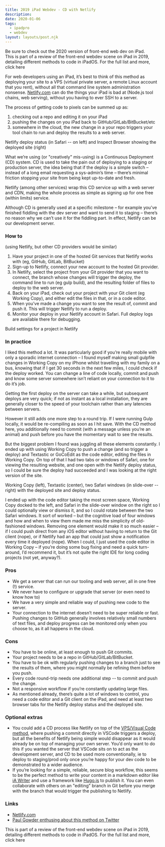```yaml
---
title: 2019 iPad Webdev - CD with Netlify
description: 
date: 2020-01-06
tags:
  - ipadpro
  - webdev
layout: layouts/post.njk
---
```


<aside>Be sure to check out the 2020 version of front-end web dev on iPad. </aside>

<aside> This is part of a review of the front-end webdev scene on iPad in 2019, detailing different methods to code in iPadOS. For the full list and more, click here </aside>

For web developers using an iPad, it’s best to think of this method as deploying your site to a VPS (virtual private server, a remote Linux account that you rent), without all that command line system administration nonsense. [Netlify.com](https://www.netlify.com/) can do the things your iPad is bad at (Node.js tool chains, web serving), without you having to ever SSH to a server.

The process of getting code to pixels can be summed up as:
1. checking out a repo and editing it on your iPad
1. pushing the changes on you iPad back to GitHub/GitLab/BitBucket/etc
1. somewhere in the cloud, the new change in a your repo triggers your tool chain to run and deploy the results to a web server.

Netlify deploy status (in Safari -- on left) and Inspect Browser showing the deployed site (right)

What we’re using (or "creatively" mis-using) is a Continuous Deployment (CD) system. CD is used to take the pain out of deploying to a staging or production server, the idea being that if the deploy is a simple switch – instead of a long email requesting a sys-admin’s time – there’s minimal friction stopping your site from being kept up-to-date and fresh.

Netlify (among other services) wrap this CD service up with a web server and CDN, making the whole process as simple as signing up for one free (within limits) service.

Although CD is generally used at a specific milestone – for example you’ve finished fiddling with the dev server and want to send it to staging – there’s no reason why we can’t use it for the fiddling part. In effect, Netlify can be our development server.

### How to
(using Netlify, but other CD providers would be similar)
1. Have your project in one of the hosted Git services that Netlify works with (eg, GitHub, GitLab, BitBucket)
1. Sign-up to Netlify, connect your new account to the hosted Git provider.
1. In Netlify, select the project from your Git provider that you want to connect, the branch whose changes will trigger the deploy, the command line to run (eg gulp build), and the resulting folder of files to deploy to the web server.
1. Back on your iPad, check out your project with your Git client (eg Working Copy), and either edit the files in that, or in a code editor.
1. When you’ve made a change you want to see the result of, commit and push it. This will trigger Netlify to run a deploy.
1. Monitor your deploy in your Netlify account in Safari. Full deploy logs are available there for debugging.

Build settings for a project in Netlify

### In practice
I liked this method a lot. It was particularly good if you’re really mobile with only a sporadic internet connection – I found myself making small gulpfile changes in Working Copy on my iPhone whilst travelling with my family on a bus, knowing that if I get 30 seconds in the next few miles, I could check if the deploy worked. You can change a line of code locally, commit and push and know some server somewhere isn’t reliant on your connection to it to do it’s job.

Getting the first deploy on the server can take a while, but subsequent deploys are very quick; if not as instant as a local installation, they are generally closer to the speed of your toolchain rather than any latencies between servers.

However it still adds one more step to a round trip. If I were running Gulp locally, it would be re-compiling as soon as I hit save. With the CD method here, you additionally need to commit (with a message unless you’re an animal) and push before you have the momentary wait to see the results.

But the biggest problem I found was juggling all these elements constantly. I ended up with using Working Copy to push a change (and so trigger a deploy) and Textastic or GoCoEdit as the code editor, editing the files in Working Copy. On top of that I had two tabs or windows of Safari, one for viewing the resulting website, and one open with the Netlify deploy status, so I could be sure the deploy had succeeded and I was looking at the right version of the site.

Working Copy (left), Textastic (center), two Safari windows (in slide-over -- right) with the deployed site and deploy status.

I ended up with the code editor taking the most screen space, Working Copy docked to the left, and Safari in the slide-over window on the right so I could optionally view or dismiss it, and so I could rotate between the two Safari windows. It sort of worked – but the cognitive load of four windows and how and when to view them made me miss the simplicity of old-fashioned windows. Removing one element would make it so much easier – if I could push direct from any iOS editor without having to return to the Git client (nope), or if Netlify had an app that could just show a notification every time it deployed (nope). When I could, I just used the code editor in Working Copy – if you’re doing some bug fixing and need a quick turn-around, I’d recommend it, but it’s not quite the right IDE for long coding projects (not yet, anyway?).

### Pros
- We get a server that can run our tooling and web server, all in one free (!) service.
- We never have to configure or upgrade that server (or even need to know how to)
- We have a very simple and reliable way of pushing new code to the server.
- Your connection to the internet doesn’t need to be super reliable or fast. Pushing changes to GitHub generally involves relatively small numbers of text files, and deploy progress can be monitored only when you choose to, as it all happens in the cloud.

### Cons
- You have to be online, at least enough to push Git commits.
- Your project needs to be a repo in GitHub/GitLab/BitBucket.
- You have to be ok with regularly pushing changes to a branch just to see the results of them, where you might normally be refining them before you push.
- Every code round-trip needs one additional step -- to commit and push the change.
- Not a responsive workflow if you’re constantly updating large files.
- As mentioned already, there’s quite a lot of windows to control, you need a code editor and a Git client on the iPad, and need at least two browser tabs for the Netlify deploy status and the deployed site.

### Optional extras
- You could add a CD process like Netlify on top of the [VPS/Visual Code method](https://medium.com/p/18f482f3a976), where pushing a commit directly in VSCode triggers a deploy, but all the benefits of Netlify being simple would disappear as it would already be on top of managing your own server. You’d only want to do this if you wanted the server that VSCode sits on to act as the development server, and CD to be used more conventionally, ie to deploy to staging/prod only once you’re happy for your dev code to be demonstrated to a wider audience.
- If you’re looking for a simple, reliable, secure blog workflow, this seems to be the perfect method to write your content in a markdown editor like [iA Writer](https://ia.net/writer) and use a framework like [Hugo.js](https://gohugo.io/) to publish it. You can even collaborate with others on an "editing" branch in Git before you merge with the branch that would trigger the publishing to Netlify.

### Links
- [Netlify.com](https://www.netlify.com/)
- [Paul Gowder enthusing about this method on Twitter](https://twitter.com/PaulGowder/status/1200927136594513920)

<aside>This is part of a review of the front-end webdev scene on iPad in 2019, detailing different methods to code in iPadOS. For the full list and more, click here</aside>